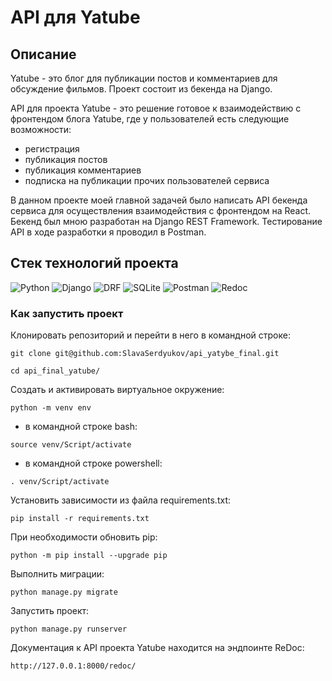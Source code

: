 # API для Yatube

## Описание

Yatube - это блог для публикации постов и комментариев для обсуждение фильмов. Проект состоит из бекенда на Django.

API для проекта Yatube - это решение готовое к взаимодействию с фронтендом блога Yatube, где у пользователей есть следующие возможности:

- регистрация
- публикация постов
- публикация комментариев
- подписка на публикации прочих пользователей сервиса

В данном проекте моей главной задачей было написать API бекенда сервиса для осуществления взаимодействия с фронтендом на React. Бекенд был мною разработан на Django REST Framework. Тестирование API в ходе разработки я проводил в Postman.

## Стек технологий проекта

![Python](https://img.shields.io/badge/-Python-black?style=for-the-badge&logo=python)
![Django](https://img.shields.io/badge/-Django-black?style=for-the-badge&logo=Django)
![DRF](https://img.shields.io/badge/-Django_REST_Framework-black?style=for-the-badge&logo=DRF)
![SQLite](https://img.shields.io/badge/-SQLite-black?style=for-the-badge&logo=SQLite)
![Postman](https://img.shields.io/badge/-Postman-black?style=for-the-badge&logo=postman)
![Redoc](https://img.shields.io/badge/-Redoc-black?style=for-the-badge&logo=redoc)

### Как запустить проект

Клонировать репозиторий и перейти в него в командной строке:

```
git clone git@github.com:SlavaSerdyukov/api_yatybe_final.git
```


```
cd api_final_yatube/
```

Cоздать и активировать виртуальное окружение:

```
python -m venv env
```

- в командной строке bash:

```
source venv/Script/activate
```

- в командной строке powershell:

```
. venv/Script/activate
```

Установить зависимости из файла requirements.txt:

```
pip install -r requirements.txt
```

При необходимости обновить pip:

```
python -m pip install --upgrade pip
```

Выполнить миграции:

```
python manage.py migrate
```

Запустить проект:

```
python manage.py runserver
```

Документация к API проекта Yatube находится на эндпоинте ReDoc:

```
http://127.0.0.1:8000/redoc/
```

